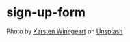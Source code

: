 # sign-up-form
Photo by <a href="https://unsplash.com/@karsten116?utm_source=unsplash&utm_medium=referral&utm_content=creditCopyText">Karsten Winegeart</a> on <a href="https://unsplash.com/s/photos/hawaii?utm_source=unsplash&utm_medium=referral&utm_content=creditCopyText">Unsplash</a>
  
